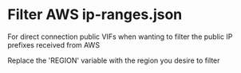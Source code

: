 # Filter AWS ip-ranges.json

For direct connection public VIFs when wanting to filter the public IP prefixes received from AWS

Replace the 'REGION' variable with the region you desire to filter
